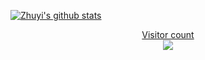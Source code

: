 [![Zhuyi's github stats](https://github-readme-stats.vercel.app/api?username=Zhuyi731)](https://github.com/Zhuyi731)

<a href="https://profile-counter.glitch.me/Zhuyi731/count.svg"><p align="center"> Visitor count<br> <img src="https://profile-counter.glitch.me/Zhuyi731/count.svg" /></a>


